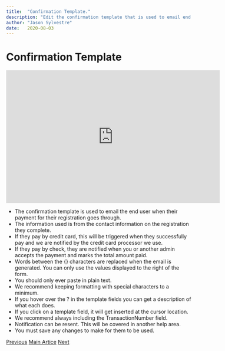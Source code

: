 ```yaml
---
title:  "Confirmation Template."
description: "Edit the confirmation template that is used to email end users."
author: "Jason Sylvestre"
date:   2020-08-03
---
```


# Confirmation Template

<iframe id="kaltura_player" src="https://cdnapisec.kaltura.com/p/1770401/sp/177040100/embedIframeJs/uiconf_id/29032722/partner_id/1770401?iframeembed=true&playerId=kaltura_player&entry_id=0_xuyy679j&flashvars[mediaProtocol]=rtmp&amp;flashvars[streamerType]=rtmp&amp;flashvars[streamerUrl]=rtmp://www.kaltura.com:1935&amp;flashvars[rtmpFlavors]=1&amp;flashvars[localizationCode]=en&amp;flashvars[leadWithHTML5]=true&amp;flashvars[sideBarContainer.plugin]=true&amp;flashvars[sideBarContainer.position]=left&amp;flashvars[sideBarContainer.clickToClose]=true&amp;flashvars[chapters.plugin]=true&amp;flashvars[chapters.layout]=vertical&amp;flashvars[chapters.thumbnailRotator]=false&amp;flashvars[streamSelector.plugin]=true&amp;flashvars[EmbedPlayer.SpinnerTarget]=videoHolder&amp;flashvars[dualScreen.plugin]=true&amp;flashvars[Kaltura.addCrossoriginToIframe]=true&amp;&wid=0_y37zxyj9" width="580" height="360" allowfullscreen webkitallowfullscreen mozAllowFullScreen allow="autoplay *; fullscreen *; encrypted-media *" sandbox="allow-forms allow-same-origin allow-scripts allow-top-navigation allow-pointer-lock allow-popups allow-modals allow-orientation-lock allow-popups-to-escape-sandbox allow-presentation allow-top-navigation-by-user-activation" frameborder="0" title="Kaltura Player"></iframe>

* The confirmation template is used to email the end user when their payment for their registration goes through.
* The information used is from the contact information on the registration they complete.
* If they pay by credit card, this will be triggered when they successfully pay and we are notified by the credit card processor we use.
* If they pay by check, they are notified when you or another admin accepts the payment and marks the total amount paid.
* Words between the {} characters are replaced when the email is generated. You can only use the values displayed to the right of the form.
* You should only ever paste in plain text.
* We recommend keeping formatting with special characters to a minimum.
* If you hover over the ? in the template fields you can get a description of what each does.
* If you click on a template field, it will get inserted at the cursor location.
* We recommend always including the TransactionNumber field.
* Notification can be resent. This will be covered in another help area.
* You must save any changes to make for them to be used.


<p><a href="/documentation/registration/questions" class="registration-tag"><i class="fas fa-arrow-left"></i> Previous</a> <a href="/documentation/registration/getting-started" class="registration-tag">Main Artice</a>  <a href="/documentation/registration/coupons" class="registration-tag">Next <i class="fas fa-arrow-right"></i></a></p>